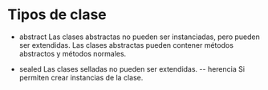# Tipos de clase

- abstract
Las clases abstractas no pueden ser instanciadas, pero pueden ser extendidas. Las clases abstractas pueden contener métodos abstractos y métodos normales.

- sealed
Las clases selladas no pueden ser extendidas. -- herencia
Si permiten crear instancias de la clase.